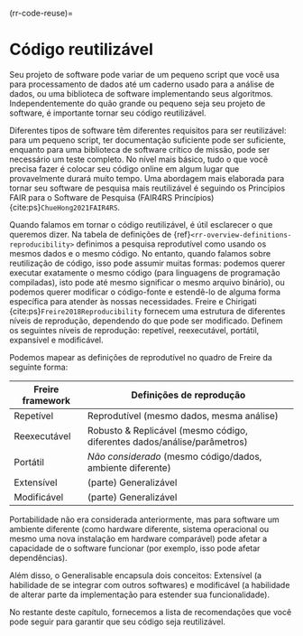 (rr-code-reuse)=
# Código reutilizável
Seu projeto de software pode variar de um pequeno script que você usa para processamento de dados até um caderno usado para a análise de dados, ou uma biblioteca de software implementando seus algoritmos. Independentemente do quão grande ou pequeno seja seu projeto de software, é importante tornar seu código reutilizável.

Diferentes tipos de software têm diferentes requisitos para ser reutilizável: para um pequeno script, ter documentação suficiente pode ser suficiente, enquanto para uma biblioteca de software crítico de missão, pode ser necessário um teste completo. No nível mais básico, tudo o que você precisa fazer é colocar seu código online em algum lugar que provavelmente durará muito tempo. Uma abordagem mais elaborada para tornar seu software de pesquisa mais reutilizável é seguindo os Princípios FAIR para o Software de Pesquisa (FAIR4RS Princípios) {cite:ps}`ChueHong2021FAIR4RS`.

Quando falamos em tornar o código reutilizável, é útil esclarecer o que queremos dizer. Na tabela de definições de {ref}`<rr-overview-definitions-reproducibility>` definimos a pesquisa reprodutível como usando os mesmos dados e o mesmo código. No entanto, quando falamos sobre reutilização de código, isso pode assumir muitas formas: podemos querer executar exatamente o mesmo código (para linguagens de programação compiladas), isto pode até mesmo significar o mesmo arquivo binário), ou podemos querer modificar o código-fonte e estendê-lo de alguma forma específica para atender às nossas necessidades. Freire e Chirigati {cite:ps}`Freire2018Reproducibility` fornecem uma estrutura de diferentes níveis de reprodução, dependendo do que pode ser modificado. Definem os seguintes níveis de reprodução: repetível, reexecutável, portátil, expansível e modificável.

Podemos mapear as definições de reprodutível no quadro de Freire da seguinte forma:

| Freire framework | Definições de reprodução                                                 |
| ---------------- | ------------------------------------------------------------------------ |
| Repetível        | Reprodutível (mesmo dados, mesma análise)                                |
| Reexecutável     | Robusto & Replicável (mesmo código, diferentes dados/análise/parâmetros) |
| Portátil         | *Não considerado* (mesmo código/dados, ambiente diferente)               |
| Extensível       | (parte) Generalizável                                                    |
| Modificável      | (parte) Generalizável                                                    |

Portabilidade não era considerada anteriormente, mas para software um ambiente diferente (como hardware diferente, sistema operacional ou mesmo uma nova instalação em hardware comparável) pode afetar a capacidade de o software funcionar (por exemplo, isso pode afetar dependências).

Além disso, o Generalisable encapsula dois conceitos: Extensível (a habilidade de se integrar com outros softwares) e modificável (a habilidade de alterar parte da implementação para estender sua funcionalidade).

No restante deste capítulo, fornecemos a lista de recomendações que você pode seguir para garantir que seu código seja reutilizável.
